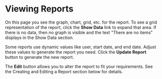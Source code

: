 [title]: # (Viewing Reports)
[tags]: # (Viewing Reports)
[priority]: # (1000)

# Viewing Reports

On this page you see the graph, chart, grid, etc. for the report. To see a grid representation of the report, click the **Show Data** link to expand that area. If there is no data, then no graph is visible and the text "There are no items" displays in the Show Data section.

Some reports use dynamic values like user, start date, and end date. Adjust these values to generate the report you need. Click the **Update Report** button to generate the new report.

The **Edit** button allows you to alter the report to fit your requirements. See the Creating and Editing a Report section below for details.
